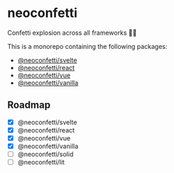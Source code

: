 # neoconfetti

Confetti explosion across all frameworks 🎉🎉

This is a monorepo containing the following packages:

- [@neoconfetti/svelte](https://github.com/PuruVJ/neoconfetti/tree/main/packages/svelte#readme)
- [@neoconfetti/react](https://github.com/PuruVJ/neoconfetti/tree/main/packages/react#readme)
- [@neoconfetti/vue](https://github.com/PuruVJ/neoconfetti/tree/main/packages/vue#readme)
- [@neoconfetti/vanilla](https://github.com/PuruVJ/neoconfetti/tree/main/packages/vanilla#readme)

## Roadmap

- [x] @neoconfetti/svelte
- [x] @neoconfetti/react
- [x] @neoconfetti/vue
- [x] @neoconfetti/vanilla
- [ ] @neoconfetti/solid
- [ ] @neoconfetti/lit

